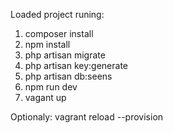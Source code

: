 ﻿
  Loaded project runing:

1. composer install
2. npm install
3. php artisan migrate
4. php artisan key:generate
5. php artisan db:seens
6. npm run dev
7. vagant up

  Optionaly:
  vagrant reload --provision